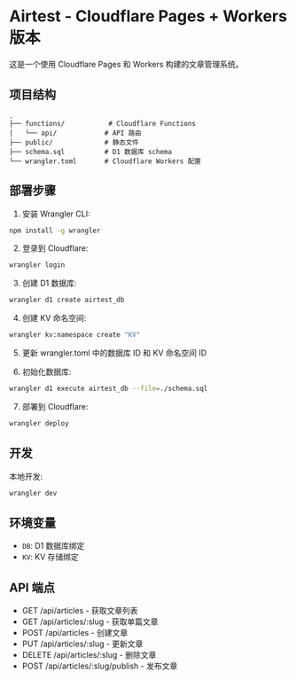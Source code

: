 # Airtest - Cloudflare Pages + Workers 版本

这是一个使用 Cloudflare Pages 和 Workers 构建的文章管理系统。

## 项目结构

```
.
├── functions/           # Cloudflare Functions
│   └── api/            # API 路由
├── public/             # 静态文件
├── schema.sql          # D1 数据库 schema
└── wrangler.toml       # Cloudflare Workers 配置
```

## 部署步骤

1. 安装 Wrangler CLI:
```bash
npm install -g wrangler
```

2. 登录到 Cloudflare:
```bash
wrangler login
```

3. 创建 D1 数据库:
```bash
wrangler d1 create airtest_db
```

4. 创建 KV 命名空间:
```bash
wrangler kv:namespace create "KV"
```

5. 更新 wrangler.toml 中的数据库 ID 和 KV 命名空间 ID

6. 初始化数据库:
```bash
wrangler d1 execute airtest_db --file=./schema.sql
```

7. 部署到 Cloudflare:
```bash
wrangler deploy
```

## 开发

本地开发:
```bash
wrangler dev
```

## 环境变量

- `DB`: D1 数据库绑定
- `KV`: KV 存储绑定

## API 端点

- GET /api/articles - 获取文章列表
- GET /api/articles/:slug - 获取单篇文章
- POST /api/articles - 创建文章
- PUT /api/articles/:slug - 更新文章
- DELETE /api/articles/:slug - 删除文章
- POST /api/articles/:slug/publish - 发布文章 